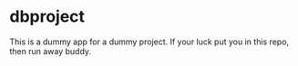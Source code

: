 # dbproject
This is a dummy app for a dummy project. If your luck put you in this repo, then run away buddy.
